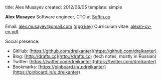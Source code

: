 title: Alex Musayev
created: 2012/06/05
template: simple

**Alex Musayev** <!--span class="text-muted">\[mus'&#652;jev\]</span-->
Software engineer, CTO at [Softin.co](http://softin.co)

Email: [alex.musayev@gmail.com](mailto:alex.musayev@gmail.com) ([gpg key](/gpg.html))
Curriculum vitae: [alexm-cv-en.pdf](/alexm-cv-en.pdf)

Social presence:

- GitHub: [https://github.com/dreikanter](https://github.com/dreikanter)
- Blog: [http://drafts.cc](http://drafts.cc) (tech notes, mostly in Russian)
- Twitter: [https://twitter.com/dreikanter](https://twitter.com/dreikanter)
- Bookmarks: [https://pinboard.in/u:dreikanter](https://pinboard.in/u:dreikanter)
